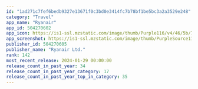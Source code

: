 ```yaml
---
id: "1ad271c7fef6bedb9327e13671f0c3bd0e3414fc7b78bf1be5bc3a2a3529e248"
category: "Travel"
app_name: "Ryanair"
app_id: 504270602
app_icon: https://is1-ssl.mzstatic.com/image/thumb/Purple116/v4/46/5b/7b/465b7bb9-e16f-3b17-88f2-e7348925dc9b/AppIcon-0-0-1x_U007emarketing-0-5-0-85-220.png/1024x1024bb.png
app_screenshot: https://is1-ssl.mzstatic.com/image/thumb/PurpleSource113/v4/39/fd/dd/39fddd5c-e658-2f44-718d-8ba0416cf4f9/185592ba-2c4a-4bdd-9541-4362ebce1af7_English_-_Home_-_IOS_1284_x_2778.png/1284x2778bb.png
publisher_id: 504270605
publisher_name: "Ryanair Ltd."
rank: 142
most_recent_release: 2024-01-29 00:00:00
release_count_in_past_year: 34
release_count_in_past_year_category: 17
release_count_in_past_year_top_in_category: 35
---
```

